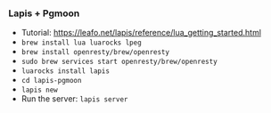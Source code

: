 ### Lapis + Pgmoon
- Tutorial: https://leafo.net/lapis/reference/lua_getting_started.html
- `brew install lua luarocks lpeg`
- `brew install openresty/brew/openresty`
- `sudo brew services start openresty/brew/openresty`
- `luarocks install lapis`
- `cd lapis-pgmoon`
- `lapis new`
- Run the server: `lapis server`